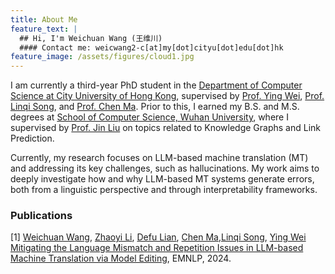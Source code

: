 ```yaml
---
title: About Me
feature_text: |
  ## Hi, I'm Weichuan Wang (王维川)
  #### Contact me: weicwang2-c[at]my[dot]cityu[dot]edu[dot]hk
feature_image: /assets/figures/cloud1.jpg
---
```

I am currently a third-year PhD student in the [Department of Computer Science at City University of Hong Kong](https://www.cs.cityu.edu.hk/), supervised by [Prof. Ying Wei](https://wei-ying.net/), [Prof. Linqi Song](https://sites.google.com/site/aisquaredlab/), and [Prof. Chen Ma](https://allenjack.github.io/). Prior to this, I earned my B.S. and M.S. degrees at [School of Computer Science, Wuhan University](https://cs.whu.edu.cn/), where I supervised by [Prof. Jin Liu](https://cs.whu.edu.cn/info/1019/2952.htm) on topics related to Knowledge Graphs and Link Prediction.

Currently, my research focuses on LLM-based machine translation (MT) and addressing its key challenges, such as hallucinations. My work aims to deeply investigate how and why LLM-based MT systems generate errors, both from a linguistic perspective and through interpretability frameworks.

### Publications
[1] [Weichuan Wang](https://weichuanw.github.io/), [Zhaoyi Li](https://zhaoyi-li21.github.io/), [Defu Lian](http://staff.ustc.edu.cn/~liandefu/), [Chen Ma](https://allenjack.github.io/),[Linqi Song](https://sites.google.com/site/aisquaredlab/), [Ying Wei](https://wei-ying.net/) [Mitigating the Language Mismatch and Repetition Issues in LLM-based
Machine Translation via Model Editing](https://aclanthology.org/2024.emnlp-main.879.pdf), EMNLP, 2024.




